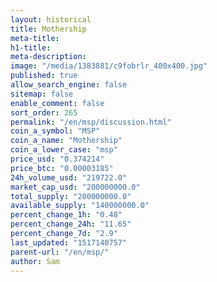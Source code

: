 ```yaml
---
layout: historical
title: Mothership
meta-title: 
h1-title: 
meta-description: 
image: "/media/1383881/c9fobrlr_400x400.jpg"
published: true
allow_search_engine: false
sitemap: false
enable_comment: false
sort_order: 265
permalink: "/en/msp/discussion.html"
coin_a_symbol: "MSP"
coin_a_name: "Mothership"
coin_a_lower_case: "msp"
price_usd: "0.374214"
price_btc: "0.00003185"
24h_volume_usd: "219722.0"
market_cap_usd: "200000000.0"
total_supply: "200000000.0"
available_supply: "140000000.0"
percent_change_1h: "0.48"
percent_change_24h: "11.65"
percent_change_7d: "2.9"
last_updated: "1517140757"
parent-url: "/en/msp/"
author: Sam
---
```


